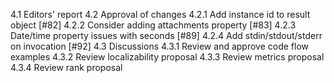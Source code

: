 4.1 Editors' report
4.2 Approval of changes
  4.2.1 Add instance id to result object [#82]
  4.2.2 Consider adding attachments property [#83]
  4.2.3 Date/time property issues with seconds [#89]
  4.2.4 Add stdin/stdout/stderr on invocation [#92]
4.3 Discussions
  4.3.1 Review and approve code flow examples
  4.3.2 Review localizability proposal
  4.3.3 Review metrics proposal
  4.3.4 Review rank proposal
